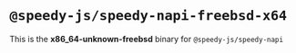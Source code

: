 # `@speedy-js/speedy-napi-freebsd-x64`

This is the **x86_64-unknown-freebsd** binary for `@speedy-js/speedy-napi`
